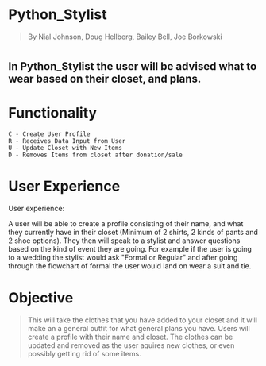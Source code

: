 # Python_Stylist
> By Nial Johnson, Doug Hellberg, Bailey Bell, Joe Borkowski
#
## In Python_Stylist the user will be advised what to wear based on their closet, and plans.

# Functionality

    C - Create User Profile
    R - Receives Data Input from User
    U - Update Closet with New Items
    D - Removes Items from closet after donation/sale



# User Experience
User experience:

A user will be able to create a profile consisting of their name, and what they currently have in their closet (Minimum of 2 shirts, 2 kinds of pants and 2 shoe options). They then will speak to a stylist and answer questions based on the kind of event they are going. For example if the user is going to a wedding the stylist would ask "Formal or Regular" and after going through the flowchart of formal the user would land on wear a suit and tie. 

# Objective

> This will take the clothes that you have added to your closet and it will make an a general outfit for what general plans you have. Users will create a profile with their name and closet. The clothes can be updated and removed as the user aquires new clothes, or even possibly getting rid of some items.


